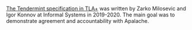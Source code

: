 [The Tendermint specification in TLA+][spec] was written by Zarko Milosevic and
Igor Konnov at Informal Systems in 2019-2020.  The main goal was to demonstrate
agreement and accountability with Apalache.

[spec]: https://github.com/cometbft/cometbft/tree/main/spec/light-client/accountability
